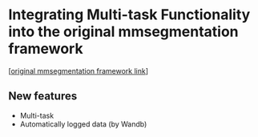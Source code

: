 <p align="center">
  
  # **Integrating Multi-task Functionality into the original mmsegmentation framework**
  [[original mmsegmentation framework link](https://github.com/open-mmlab)]
</p>


## New features
+ Multi-task
+ Automatically logged data (by Wandb)





